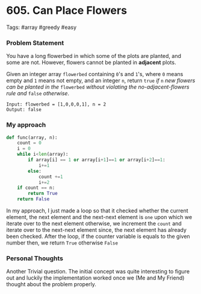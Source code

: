 # 605. Can Place Flowers

Tags: #array #greedy #easy

### Problem Statement
You have a long flowerbed in which some of the plots are planted, and some are not. However, flowers cannot be planted in **adjacent** plots.

Given an integer array `flowerbed` containing `0`'s and `1`'s, where `0` means empty and `1` means not empty, and an integer `n`, return `true` _if_ `n` _new flowers can be planted in the_ `flowerbed` _without violating the no-adjacent-flowers rule and_ `false` _otherwise_.

```Example
Input: flowerbed = [1,0,0,0,1], n = 2
Output: false
```

### My approach
```Python
def func(array, n):
    count = 0
    i = 0
    while i<len(array):
        if array[i] == 1 or array[i+1]==1 or array[i+2]==1:
            i+=1
        else:
            count +=1
            i+=2
    if count == n:
        return True
    return False
```
In my approach, I just made a loop so that it checked whether the current element, the next element and the next-next element is ``one`` upon which we iterate over to the next element otherwise, we increment the ``count`` and iterate over to the next-next element since, the next element has already been checked. After the loop, if the counter variable is equals to the given number then, we return ``True`` otherwise ``False``

### Personal Thoughts
Another Trivial question. The initial concept was quite interesting to figure out and luckily the implementation worked once we (Me and My Friend) thought about the problem properly.

